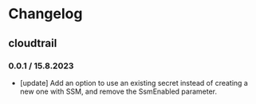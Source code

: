 # Changelog

## cloudtrail

### 0.0.1 / 15.8.2023
* [update] Add an option to use an existing secret instead of creating a new one with SSM, and remove the SsmEnabled parameter.
<!-- To add a new entry write: -->
<!-- ### version / full date -->
<!-- * [Update/Bug fix] message that describes the changes that you apply -->